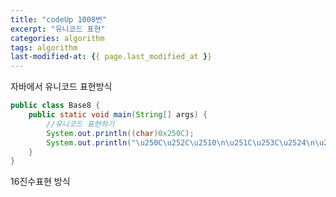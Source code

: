 ```yaml
---
title: "codeUp 1008번"
excerpt: "유니코드 표현"
categories: algorithm
tags: algorithm
last-modified-at: {{ page.last_modified_at }}
---
```


자바에서 유니코드 표현방식

```java
public class Base8 {
	public static void main(String[] args) {
		//유니코드 표현하기
		System.out.println((char)0x250C);
		System.out.println("\u250C\u252C\u2510\n\u251C\u253C\u2524\n\u2514\u2534\u2518");
	}
}
```

16진수표현 방식